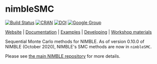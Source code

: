 # nimbleSMC

[![Build Status](https://travis-ci.org/nimble-dev/nimbleSMC.svg?branch=master)](https://travis-ci.org/nimble-dev/nimbleSMC)
[![CRAN](http://www.r-pkg.org/badges/version/nimble)](https://CRAN.R-project.org/package=nimbleSMC)
[![DOI](https://zenodo.org/badge/DOI/10.5281/zenodo.4091502.svg)](https://zenodo.org/record/4091502)
[![Google Group](https://img.shields.io/badge/google-group-blue.svg)](https://groups.google.com/forum/#!forum/nimble-users)

[Website](https://r-nimble.org/) |
[Documentation](https://r-nimble.org/manuals/NimbleUserManual.pdf) |
[Examples](https://r-nimble.org/examples) |
[Developing](https://nimble-dev.github.io/nimble-docs) |
[Workshop materials](https://github.com/nimble-training)

Sequential Monte Carlo methods for NIMBLE. As of version 0.10.0 of NIMBLE (October 2020), NIMBLE's SMC methods are now in `nimbleSMC`.

Please see [the main NIMBLE repository](https://github.com/nimble-dev/nimble) for more details.

